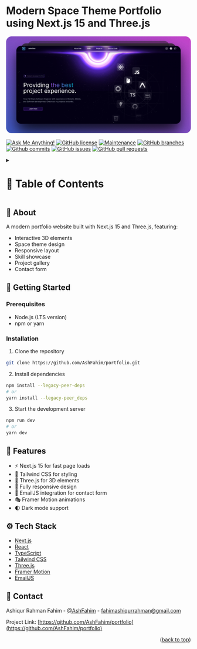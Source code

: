<a name="readme-top"></a>

# Modern Space Theme Portfolio using Next.js 15 and Three.js

![Modern Space Theme Portfolio using Next.js 15 and Three.js](/.github/images/img_main.png "Modern Space Theme Portfolio using Next.js 15 and Three.js")

[![Ask Me Anything!](https://flat.badgen.net/static/Ask%20me/anything?icon=github&color=black&scale=1.01)](https://github.com/AshFahim "Ask Me Anything!")
[![GitHub license](https://flat.badgen.net/github/license/AshFahim/portfolio?icon=github&color=black&scale=1.01)](https://github.com/AshFahim/portfolio/blob/main/LICENSE "GitHub license")
[![Maintenance](https://flat.badgen.net/static/Maintained/yes?icon=github&color=black&scale=1.01)](https://github.com/AshFahim/portfolio/commits/main "Maintenance")
[![GitHub branches](https://flat.badgen.net/github/branches/AshFahim/portfolio?icon=github&color=black&scale=1.01)](https://github.com/AshFahim/portfolio/branches "GitHub branches")
[![Github commits](https://flat.badgen.net/github/commits/AshFahim/portfolio?icon=github&color=black&scale=1.01)](https://github.com/AshFahim/portfolio/commits "Github commits")
[![GitHub issues](https://flat.badgen.net/github/issues/AshFahim/portfolio?icon=github&color=black&scale=1.01)](https://github.com/AshFahim/portfolio/issues "GitHub issues")
[![GitHub pull requests](https://flat.badgen.net/github/prs/AshFahim/portfolio?icon=github&color=black&scale=1.01)](https://github.com/AshFahim/portfolio/pulls "GitHub pull requests")

<!-- Table of Contents -->
<details>
<summary>

# :notebook_with_decorative_cover: Table of Contents

</summary>

- [About](#star2-about)
- [Getting Started](#toolbox-getting-started)
- [Features](#dart-features)
- [Tech Stack](#gear-tech-stack)
- [Contact](#handshake-contact)

</details>

## :star2: About

A modern portfolio website built with Next.js 15 and Three.js, featuring:

- Interactive 3D elements
- Space theme design
- Responsive layout
- Skill showcase
- Project gallery
- Contact form

## :toolbox: Getting Started

### Prerequisites

- Node.js (LTS version)
- npm or yarn

### Installation

1. Clone the repository

```bash
git clone https://github.com/AshFahim/portfolio.git
```

2. Install dependencies

```bash
npm install --legacy-peer-deps
# or
yarn install --legacy-peer_deps
```

3. Start the development server

```bash
npm run dev
# or
yarn dev
```

## :dart: Features

- ⚡️ Next.js 15 for fast page loads
- 🎨 Tailwind CSS for styling
- 🌟 Three.js for 3D elements
- 📱 Fully responsive design
- 📧 EmailJS integration for contact form
- 🎭 Framer Motion animations
- 🌓 Dark mode support

## :gear: Tech Stack

- [Next.js](https://nextjs.org/)
- [React](https://reactjs.org/)
- [TypeScript](https://www.typescriptlang.org/)
- [Tailwind CSS](https://tailwindcss.com/)
- [Three.js](https://threejs.org/)
- [Framer Motion](https://www.framer.com/motion/)
- [EmailJS](https://www.emailjs.com/)

## :handshake: Contact

Ashiqur Rahman Fahim - [@AshFahim](https://github.com/AshFahim) - fahimashiqurrahman@gmail.com

Project Link: [https://github.com/AshFahim/portfolio](https://github.com/AshFahim/portfolio)

<p align="right">(<a href="#readme-top">back to top</a>)</p>
